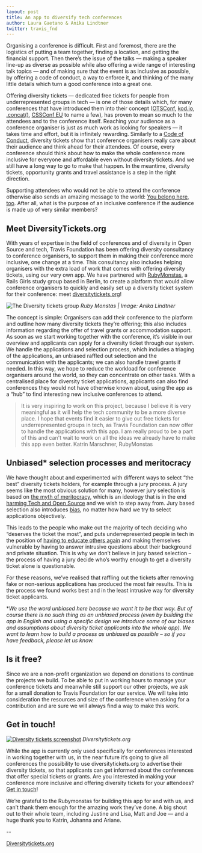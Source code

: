 ```yaml
---
layout: post
title: An app to diversify tech conferences
author: Laura Gaetano & Anika Lindtner
twitter: travis_fnd
---
```


Organising a conference is difficult. First and foremost, there are the logistics of putting a team together, finding a location, and getting the financial support. Then there’s the issue of the talks — making a speaker line-up as diverse as possible while also offering a wide range of interesting talk topics — and of making sure that the event is as inclusive as possible, by offering a code of conduct, a way to enforce it, and thinking of the many little details which turn a good conference into a great one.

Offering diversity tickets — dedicated free tickets for people from underrepresented groups in tech — is one of those details which, for many conferences that have introduced them into their concept ([OTSConf](https://otsconf.com/), [kod.io](http://linz.kod.io/), [.concat()](https://conc.at/), [CSSConf EU](http://2015.cssconf.eu/) to name a few), has proven to mean so much to the attendees and to the conference itself.
Reaching your audience as a conference organiser is just as much work as looking for speakers — it takes time and effort, but it is infinitely rewarding. Similarly to a [Code of Conduct](http://www.ashedryden.com/blog/codes-of-conduct-101-faq), diversity tickets show that conference organisers really care about their audience and think ahead for their attendees.
Of course, every conference should think about how to make the whole conference more inclusive for everyone and affordable even without diversity tickets. And we still have a long way to go to make that happen. In the meantime, diversity tickets, opportunity grants and travel assistance is a step in the right direction.

Supporting attendees who would not be able to attend the conference otherwise also sends an amazing message to the world: [You belong here, too](http://juliepagano.com/blog/2014/06/08/on-fighting-for-marginalized-people-in-tech/). After all, what is the purpose of an inclusive conference if the audience is made up of very similar members?

## Meet DiversityTickets.org

With years of expertise in the field of conferences and of diversity in Open Source and tech, Travis Foundation has been offering diversity consultancy to conference organisers, to support them in making their conference more inclusive, one change at a time. This consultancy also includes helping organisers with the extra load of work that comes with offering diversity tickets, using our very own app. We have partnered with [RubyMonstas](http://rubymonstas.org/), a Rails Girls study group based in Berlin, to create a platform that would allow conference organisers to quickly and easily set up a diversity ticket system for their conference: meet [diversitytickets.org](https://diversitytickets.org)!

![The Diversity tickets group](/images/blog/2016-04-26-diversity-tickets-group.jpg)
<em> Ruby Monstas | Image: Anika Lindtner</em>

The concept is simple: Organisers can add their conference to the platform and outline how many diversity tickets they’re offering; this also includes information regarding the offer of travel grants or accommodation support. As soon as we start working together with the conference, it’s visible in our overview and applicants can apply for a diversity ticket through our system. We handle the applications and selection process, which includes a triaging of the applications, an unbiased raffled out selection and the communication with the applicants; we can also handle travel grants if needed. In this way, we hope to reduce the workload for conference organisers around the world, so they can concentrate on other tasks. With a centralised place for diversity ticket applications, applicants can also find conferences they would not have otherwise known about, using the app as a “hub” to find interesting new inclusive conferences to attend.

> It is very inspiring to work on this project, because I believe it is very meaningful as it will help the tech community to be a more diverse place. I hope that events find it easier to give out free tickets for underrepresented groups in tech, as Travis Foundation can now offer to handle the applications with this app. I am really proud to be a part of this and can't wait to work on all the ideas we already have to make this app even better.
<span class="author">Katrin Marschner, RubyMonstas</span>


## Unbiased* selection processes and meritocracy

We have thought about and experimented with different ways to select “the best” diversity tickets holders, for example through a jury process. A jury seems like the most obvious solution for many, however jury selection is based on [the myth of meritocracy](http://becausefinanceisboring.com/post/93511167174/the-problem-with-disruption-and-the-idealization), which is an ideology that is in the end [harming Tech and Open Source](https://modelviewculture.com/pieces/the-open-source-identity-crisis) and we wish to step away from. Jury based selection also introduces [bias](https://implicit.harvard.edu/implicit/index.jsp), no matter how hard we try to select applications objectively.

This leads to the people who make out the majority of tech deciding who “deserves the ticket the most”, and puts underrepresented people in tech in the position of [having to educate others again](http://www.ashedryden.com/blog/the-responsibility-of-diversity) and making themselves vulnerable by having to answer intrusive questions about their background and private situation. This is why we don’t believe in jury based selection – the process of having a jury decide who’s worthy enough to get a diversity ticket alone is questionable.

For these reasons, we’ve realised that raffling out the tickets after removing fake or non-serious applications has produced the most fair results.
This is the process we found works best and in the least intrusive way for diversity ticket applicants.

**We use the word unbiased here because we want it to be that way. But of course there is no such thing as an unbiased process (even by building the app in English and using a specific design we introduce some of our biases and assumptions about diversity ticket applicants into the whole app). We want to learn how to build a process as unbiased as possible – so if you have feedback, please let us know.*

## Is it free?

Since we are a non-profit organization we depend on donations to continue the projects we build. To be able to put in working hours to manage your conference tickets and meanwhile still support our other projects, we ask for a small donation to Travis Foundation for our service. We will take into consideration the resources and size of the conference when asking for a contribution and are sure we will always find a way to make this work.


## Get in touch!

<a href="https://diversitytickets.org"><img src="/images/blog/2016-04-26-diversity-tickets-app.png" alt="Diversity tickets screenshot" ></a>
<em>Diversitytickets.org</em>

While the app is currently only used specifically for conferences interested in working together with us, in the near future it’s going to give all conferences the possibility to use diversitytickets.org to advertise their diversity tickets, so that applicants can get informed about the conferences that offer special tickets or grants. Are you interested in making your conference more inclusive and offering diversity tickets for your attendees? [Get in touch](mailto:foundation@travis-ci.org)!

We’re grateful to the Rubymonstas for building this app for and with us, and can’t thank them enough for the amazing work they’ve done. A big shout out to their whole team, including Justine and Lisa, Matt and Joe — and a huge thank you to Katrin, Johanna and Ariane.

--

[Diversitytickets.org](https://diversitytickets.org)
